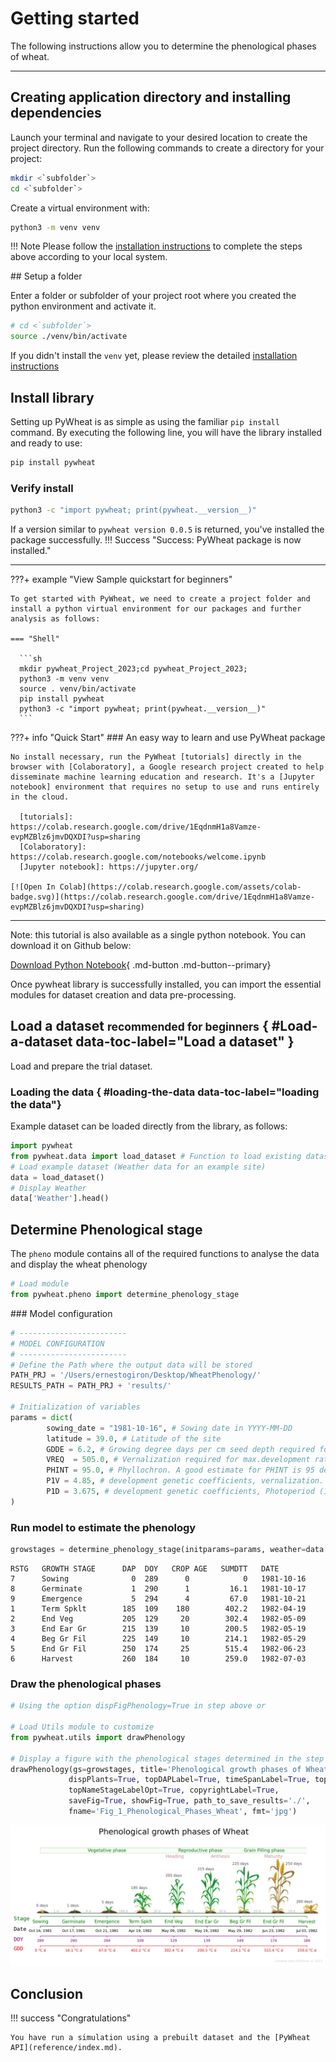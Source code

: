 <!-- ---
hide:
  - navigation
  #- toc
--- -->
<!-- <p align="center">
  <a href="https://pypi.org/project/iwin"><img 
    src="https://img.shields.io/pypi/v/pywheat.svg" 
    alt="Python Package Index"
  /></a>
  <a href="https://opensource.org/licenses/"><img 
    src="https://img.shields.io/badge/License-GPL%20v3-yellow.svg" 
    alt="GPLv3 License"
  /></a>
  
</p> -->

# Getting started

The following instructions allow you to determine the phenological phases of wheat. 

---

## Creating application directory and installing dependencies

Launch your terminal and navigate to your desired location to create the project directory. Run the following commands to create a directory for your project:

``` sh
mkdir <`subfolder`>
cd <`subfolder`>
```

Create a virtual environment with:

``` sh
python3 -m venv venv
```
!!! Note
    Please follow the [installation instructions] to complete the steps above according to your local system.


## Setup a folder

Enter a folder or subfolder of your project root where you created the python environment and activate it.
``` sh
# cd <`subfolder`>
source ./venv/bin/activate
```
If you didn't install the `venv` yet, please review the detailed [installation instructions]

  [installation instructions]: installation.md

## Install library

Setting up PyWheat is as simple as using the familiar `pip install` command. By executing the following line, you will have the library installed and ready to use:

``` sh
pip install pywheat
```

### Verify install
``` sh
python3 -c "import pywheat; print(pywheat.__version__)"
```

If a version similar to `pywheat version 0.0.5` is returned, you've installed the package successfully.
!!! Success  "Success: PyWheat package is now installed."

---

???+ example "View Sample quickstart for beginners"

    To get started with PyWheat, we need to create a project folder and install a python virtual environment for our packages and further analysis as follows:
    
    === "Shell"

      ```sh
      mkdir pywheat_Project_2023;cd pywheat_Project_2023;
      python3 -m venv venv
      source . venv/bin/activate
      pip install pywheat
      python3 -c "import pywheat; print(pywheat.__version__)"
      ```

???+ info "Quick Start"
    ### An easy way to learn and use PyWheat package

    No install necessary, run the PyWheat [tutorials] directly in the browser with [Colaboratory], a Google research project created to help disseminate machine learning education and research. It's a [Jupyter notebook] environment that requires no setup to use and runs entirely in the cloud.

      [tutorials]: https://colab.research.google.com/drive/1EqdnmH1a8Vamze-evpMZBlz6jmvDQXDI?usp=sharing
      [Colaboratory]: https://colab.research.google.com/notebooks/welcome.ipynb
      [Jupyter notebook]: https://jupyter.org/

    [![Open In Colab](https://colab.research.google.com/assets/colab-badge.svg)](https://colab.research.google.com/drive/1EqdnmH1a8Vamze-evpMZBlz6jmvDQXDI?usp=sharing)
---

Note: this tutorial is also available as a single python notebook. You can download it on Github below:

[Download Python Notebook](https://github.com/egiron/pywheat/blob/main/docs/notebooks/Getting_Started.ipynb){ .md-button .md-button--primary}

Once pywheat library is successfully installed, you can import the essential modules for dataset creation and data pre-processing.

## Load a dataset <small>recommended for beginners</small> { #Load-a-dataset data-toc-label="Load a dataset" }

Load and prepare the trial dataset. 

### Loading the data { #loading-the-data data-toc-label="loading the data"}

Example dataset can be loaded directly from the library, as follows:

``` py hl_lines="2 4"
import pywheat
from pywheat.data import load_dataset # Function to load existing dataset
# Load example dataset (Weather data for an example site)
data = load_dataset()
# Display Weather
data['Weather'].head()
```

## Determine Phenological stage

The `pheno` module contains all of the required functions to analyse the data and display the wheat phenology

``` python
# Load module
from pywheat.pheno import determine_phenology_stage
```
### Model configuration

``` python
# ------------------------
# MODEL CONFIGURATION
# ------------------------
# Define the Path where the output data will be stored
PATH_PRJ = '/Users/ernestogiron/Desktop/WheatPhenology/'
RESULTS_PATH = PATH_PRJ + 'results/'

# Initialization of variables 
params = dict(
        sowing_date = "1981-10-16", # Sowing date in YYYY-MM-DD
        latitude = 39.0, # Latitude of the site
        GDDE = 6.2, # Growing degree days per cm seed depth required for emergence, GDD/cm
        VREQ  = 505.0, # Vernalization required for max.development rate (VDays)
        PHINT = 95.0, # Phyllochron. A good estimate for PHINT is 95 degree days. This value for PHINT is appropriate except for spring sown wheat in latitudes greater than 30 degrees north and 30 degrees south, in which cases a value for PHINT of 75 degree days is suggested. 
        P1V = 4.85, # development genetic coefficients, vernalization. 1 for spring type, 5 for winter type
        P1D = 3.675, # development genetic coefficients, Photoperiod (1 - 6, low - high sensitive to day length)
)
```

### Run model to estimate the phenology

``` python
growstages = determine_phenology_stage(initparams=params, weather=data['Weather'], dispDates=True, dispFigPhenology=False, verbose=False)

```

``` raw
RSTG   GROWTH STAGE      DAP  DOY   CROP AGE   SUMDTT   DATE 
7      Sowing              0  289      0            0   1981-10-16
8      Germinate           1  290      1         16.1   1981-10-17
9      Emergence           5  294      4         67.0   1981-10-21
1      Term Spklt        185  109    180        402.2   1982-04-19
2      End Veg           205  129     20        302.4   1982-05-09
3      End Ear Gr        215  139     10        200.5   1982-05-19
4      Beg Gr Fil        225  149     10        214.1   1982-05-29
5      End Gr Fil        250  174     25        515.4   1982-06-23
6      Harvest           260  184     10        259.0   1982-07-03
```

### Draw the phenological phases

``` python
# Using the option dispFigPhenology=True in step above or 

# Load Utils module to customize
from pywheat.utils import drawPhenology

# Display a figure with the phenological stages determined in the step above
drawPhenology(gs=growstages, title='Phenological growth phases of Wheat', dpi=300,
             dispPlants=True, topDAPLabel=True, timeSpanLabel=True, topNameStageLabel=True,
             topNameStageLabelOpt=True, copyrightLabel=True, 
             saveFig=True, showFig=True, path_to_save_results='./', 
             fname='Fig_1_Phenological_Phases_Wheat', fmt='jpg')

```
![Figure of Phenological stages](./assets/Figure_Phenology.jpg)

## Conclusion


!!! success "Congratulations"

    You have run a simulation using a prebuilt dataset and the [PyWheat API](reference/index.md).


<!-- [Next: Running models](combinations.md){ .md-button} -->


